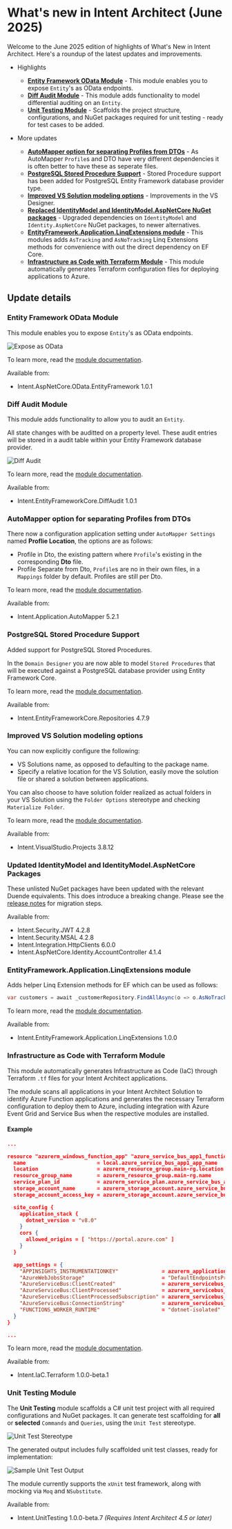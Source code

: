 # What's new in Intent Architect (June 2025)

Welcome to the June 2025 edition of highlights of What's New in Intent Architect. Here's a roundup of the latest updates and improvements.

- Highlights
  - **[Entity Framework OData Module](#entity-framework-odata-module)** - This module enables you to expose `Entity`'s as OData endpoints.
  - **[Diff Audit Module](#diff-audit-module)** - This module adds functionality to model differential auditing on an `Entity`.
  - **[Unit Testing Module](#unit-testing-module)** - Scaffolds the project structure, configurations, and NuGet packages required for unit testing - ready for test cases to be added.

- More updates
  - **[AutoMapper option for separating Profiles from DTOs](#automapper-option-for-separating-profiles-from-dtos)** - As AutoMapper `Profile`s and DTO have very different dependencies it is often better to have these as seperate files.
  - **[PostgreSQL Stored Procedure Support](#postgresql-stored-procedure-support)** - Stored Procedure support has been added for PostgreSQL Entity Framework database provider type.
  - **[Improved VS Solution modeling options](#improved-vs-solution-modeling-options)** - Improvements in the VS Designer.
  - **[Replaced IdentityModel and IdentityModel.AspNetCore NuGet packages](#updated-identitymodel-and-identitymodelaspnetcore-packages)** - Upgraded dependencies on `IdentityModel` and `Identity.AspNetCore` NuGet packages, to newer alternatives.
  - **[EntityFramework.Application.LinqExtensions module](#entityframeworkapplicationlinqextensions-module)** - This modules adds `AsTracking` and `AsNoTracking` Linq Extensions methods for convenience with out the direct dependency on EF Core.
  - **[Infrastructure as Code with Terraform Module](#infrastructure-as-code-with-terraform-module)** - This module automatically generates Terraform configuration files for deploying applications to Azure.

## Update details

### Entity Framework OData Module

This module enables you to expose `Entity`'s as OData endpoints.

![Expose as OData](images/entityframework-expose-as-odata.png)

To learn more, read the [module documentation](https://docs.intentarchitect.com/articles/modules-dotnet/intent-aspnetcore-odata-entityframework/intent-aspnetcore-odata-entityframework.html).

Available from:

- Intent.AspNetCore.OData.EntityFramework 1.0.1

### Diff Audit Module

This module adds functionality to allow you to audit an `Entity`.

All state changes with be auditted on a property level. These audit entries will be stored in a audit table within your Entity Framework database provider.

![Diff Audit](images/entityframework-diffaudit.png)

To learn more, read the [module documentation](https://docs.intentarchitect.com/articles/modules-dotnet/intent-entityframeworkcore-diffaudit/intent-entityframeworkcore-diffaudit.html).

Available from:

- Intent.EntityFrameworkCore.DiffAudit 1.0.1

### AutoMapper option for separating Profiles from DTOs

There now a configuration application setting under `AutoMapper Settings` named **Proflie Location**, the options are as follows:

- Profile in Dto, the existing pattern where `Profile`'s existing in the corresponding **Dto** file.
- Profile Separate from Dto, `Profile`s are no in their own files, in a `Mappings` folder by default. Profiles are still per Dto.

To learn more, read the [module documentation](https://docs.intentarchitect.com/articles/modules-dotnet/intent-application-automapper/intent-application-automapper.html#profile-location).

Available from:

- Intent.Application.AutoMapper 5.2.1

### PostgreSQL Stored Procedure Support

Added support for PostgreSQL Stored Procedures.

In the `Domain Designer` you are now able to model `Stored Procedures` that will be executed against a PostgreSQL database provider using Entity Framework Core.

To learn more, read the [module documentation](https://docs.intentarchitect.com/articles/modules-dotnet/intent-entityframeworkcore-repositories/intent-entityframeworkcore-repositories.html).

Available from:

- Intent.EntityFrameworkCore.Repositories 4.7.9
 
### Improved VS Solution modeling options

You can now explicitly configure the following:

- VS Solutions name, as opposed to defaulting to the package name.
- Specify a relative location for the VS Solution, easily move the solution file or shared a solution between applications.

You can also choose to have solution folder realized as actual folders in your VS Solution using the `Folder Options` stereotype and checking `Materialize Folder`.

To learn more, read the [module documentation](https://docs.intentarchitect.com/articles/modules-dotnet/intent-visualstudio-projects/intent-visualstudio-projects.html#the-visual-studio-solution-options-stereotype).

Available from:

- Intent.VisualStudio.Projects  3.8.12

### Updated IdentityModel and IdentityModel.AspNetCore Packages

These unlisted NuGet packages have been updated with the relevant Duende equivalents. This does introduce a breaking change. Please see the [release notes](https://github.com/IntentArchitect/Intent.Modules.NET/blob/development/Modules/Intent.Modules.Integration.HttpClients/release-notes.md) for migration steps.

Available from:

- Intent.Security.JWT 4.2.8
- Intent.Security.MSAL 4.2.8
- Intent.Integration.HttpClients 6.0.0
- Intent.AspNetCore.Identity.AccountController 4.1.4

### EntityFramework.Application.LinqExtensions module

Adds helper Linq Extension methods for EF which can be used as follows:

```csharp
var customers = await _customerRepository.FindAllAsync(o => o.AsNoTracking(), cancellationToken);
```

To learn more, read the [module documentation](https://docs.intentarchitect.com/articles/modules-dotnet/intent-entityframework-application-linqextensions/intent-entityframework-application-linqextensions.html).

Available from:

- Intent.EntityFramework.Application.LinqExtensions 1.0.0

### Infrastructure as Code with Terraform Module

This module automatically generates Infrastructure as Code (IaC) through Terraform `.tf` files for your Intent Architect applications.

The module scans all applications in your Intent Architect Solution to identify Azure Function applications and generates the necessary Terraform configuration to deploy them to Azure, including integration with Azure Event Grid and Service Bus when the respective modules are installed.

#### Example

```json
...

resource "azurerm_windows_function_app" "azure_service_bus_app1_function_app" {
  name                       = local.azure_service_bus_app1_app_name
  location                   = azurerm_resource_group.main-rg.location
  resource_group_name        = azurerm_resource_group.main-rg.name
  service_plan_id            = azurerm_service_plan.azure_service_bus_app1_function_plan.id
  storage_account_name       = azurerm_storage_account.azure_service_bus_app1_storage.name
  storage_account_access_key = azurerm_storage_account.azure_service_bus_app1_storage.primary_access_key

  site_config {
    application_stack {
      dotnet_version = "v8.0"
    }
    cors {
      allowed_origins = [ "https://portal.azure.com" ]
    }
  }

  app_settings = {
    "APPINSIGHTS_INSTRUMENTATIONKEY"              = azurerm_application_insights.app_insights.instrumentation_key
    "AzureWebJobsStorage"                         = "DefaultEndpointsProtocol=https;AccountName=${azurerm_storage_account.azure_service_bus_app1_storage.name};AccountKey=${azurerm_storage_account.azure_service_bus_app1_storage.primary_access_key};EndpointSuffix=core.windows.net"
    "AzureServiceBus:ClientCreated"               = azurerm_servicebus_topic.client_created_topic.id
    "AzureServiceBus:ClientProcessed"             = azurerm_servicebus_topic.client_processed_topic.id
    "AzureServiceBus:ClientProcessedSubscription" = azurerm_servicebus_subscription.client_processed_subscription.id
    "AzureServiceBus:ConnectionString"            = azurerm_servicebus_namespace.service_bus.default_primary_connection_string
    "FUNCTIONS_WORKER_RUNTIME"                    = "dotnet-isolated"
  }
}

...
```

To learn more, read the [module documentation](https://docs.intentarchitect.com/articles/modules-dotnet/intent-iac-terraform/intent-iac-terraform.html).

Available from:

- Intent.IaC.Terraform 1.0.0-beta.1

### Unit Testing Module

The **Unit Testing** module scaffolds a C# unit test project with all required configurations and NuGet packages. It can generate test scaffolding for **all** or **selected** `Commands` and `Queries`, using the `Unit Test` stereotype.

![Unit Test Stereotype](images/unit-test-stereotype.png)

The generated output includes fully scaffolded unit test classes, ready for implementation:

![Sample Unit Test Output](images/sample-unit-test.png)

The module currently supports the `xUnit` test framework, along with mocking via `Moq` and `NSubstitute`.

Available from:

- Intent.UnitTesting 1.0.0-beta.7 *(Requires Intent Architect 4.5 or later)*
